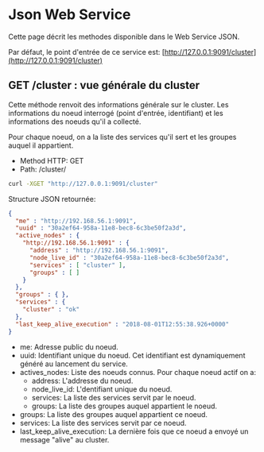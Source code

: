 Json Web Service
================

Cette page décrit les methodes disponible dans le Web Service JSON.

Par défaut, le point d'entrée de ce service est: [http://127.0.0.1:9091/cluster](http://127.0.0.1:9091/cluster)

GET /cluster : vue générale du cluster
--------------------------------------

Cette méthode renvoit des informations générale sur le cluster.
Les informations du noeud interrogé (point d'entrée, identifiant) et les informations des noeuds qu'il a collecté.

Pour chaque noeud, on a la liste des services qu'il sert et les groupes auquel il appartient.

- Method HTTP: GET
- Path: /cluster/

```bash
curl -XGET "http://127.0.0.1:9091/cluster"
```

Structure JSON retournée:

```json
{
  "me" : "http://192.168.56.1:9091",
  "uuid" : "30a2ef64-958a-11e8-bec8-6c3be50f2a3d",
  "active_nodes" : {
    "http://192.168.56.1:9091" : {
      "address" : "http://192.168.56.1:9091",
      "node_live_id" : "30a2ef64-958a-11e8-bec8-6c3be50f2a3d",
      "services" : [ "cluster" ],
      "groups" : [ ]
    }
  },
  "groups" : { },
  "services" : {
    "cluster" : "ok"
  },
  "last_keep_alive_execution" : "2018-08-01T12:55:38.926+0000"
}
```

- me: Adresse public du noeud.
- uuid: Identifiant unique du noeud. Cet identifiant est dynamiquement généré au lancement du service.
- actives_nodes: Liste des noeuds connus. Pour chaque noeud actif on a:
  - address: L'addresse du noeud.
  - node_live_id: L'dentifiant unique du noeud.
  - services: La liste des services servit par le noeud.
  - groups: La liste des groupes auquel appartient le noeud.
 - groups: La liste des groupes auquel appartient ce noeud.
 - services: La liste des services servit par ce noeud.
 - last_keep_alive_execution: La dernière fois que ce noeud a envoyé un message "alive" au cluster.

